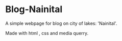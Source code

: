 # Blog-Nainital
A simple webpage for blog on city of lakes: 'Nainital'. 

Made with html , css and media querry.
